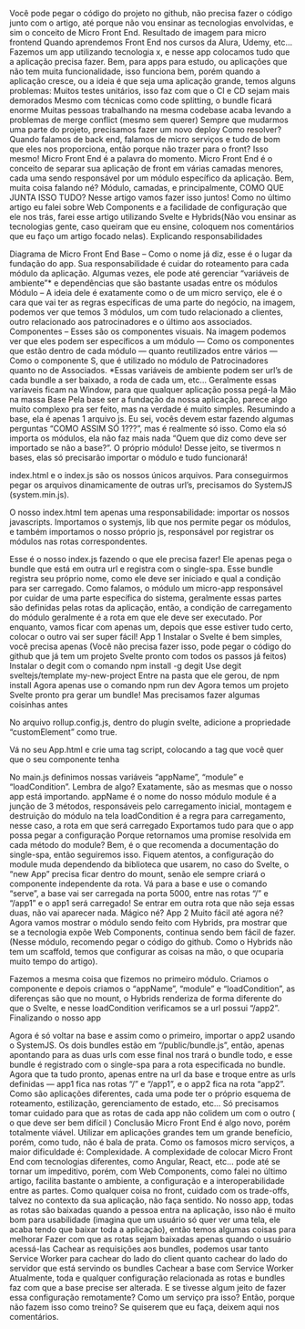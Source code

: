 ﻿Você pode pegar o código do projeto no github, não precisa fazer o código junto com o artigo, até porque não vou ensinar as tecnologias envolvidas, e sim o conceito de Micro Front End.
Resultado de imagem para micro frontend
Quando aprendemos Front End nos cursos da Alura, Udemy, etc… Fazemos um app utilizando tecnologia x, e nesse app colocamos tudo que a aplicação precisa fazer. Bem, para apps para estudo, ou aplicações que não tem muita funcionalidade, isso funciona bem, porém quando a aplicação cresce, ou a ideia é que seja uma aplicação grande, temos alguns problemas:
Muitos testes unitários, isso faz com que o CI e CD sejam mais demorados
Mesmo com técnicas como code splitting, o bundle ficará enorme
Muitas pessoas trabalhando na mesma codebase acaba levando a problemas de merge conflict (mesmo sem querer)
Sempre que mudarmos uma parte do projeto, precisamos fazer um novo deploy
Como resolver? Quando falamos de back end, falamos de micro serviços e tudo de bom que eles nos proporciona, então porque não trazer para o front? Isso mesmo! Micro Front End é a palavra do momento. Micro Front End é o conceito de separar sua aplicação de front em várias camadas menores, cada uma sendo responsável por um módulo específico da aplicação.
Bem, muita coisa falando né? Módulo, camadas, e principalmente, COMO QUE JUNTA ISSO TUDO? Nesse artigo vamos fazer isso juntos! Como no último artigo eu falei sobre Web Components e a facilidade de configuração que ele nos trás, farei esse artigo utilizando Svelte e Hybrids(Não vou ensinar as tecnologias gente, caso queiram que eu ensine, coloquem nos comentários que eu faço um artigo focado nelas).
Explicando responsabilidades

Diagrama de Micro Front End
Base – Como o nome já diz, esse é o lugar da fundação do app. Sua responsabilidade é cuidar do roteamento para cada módulo da aplicação. Algumas vezes, ele pode até gerenciar “variáveis de ambiente”* e dependências que são bastante usadas entre os módulos
Módulo – A ideia dele é exatamente como o de um micro serviço, ele é o cara que vai ter as regras específicas de uma parte do negócio, na imagem, podemos ver que temos 3 módulos, um com tudo relacionado a clientes, outro relacionado aos patrocinadores e o último aos associados.
Componentes – Esses são os componentes visuais. Na imagem podemos ver que eles podem ser específicos a um módulo — Como os componentes que estão dentro de cada módulo — quanto reutilizados entre vários — Como o componente S, que é utilizado no módulo de Patrocinadores quanto no de Associados.
*Essas variáveis de ambiente podem ser url’s de cada bundle a ser baixado, a roda de cada um, etc… Geralmente essas varíaveis ficam na Window, para que qualquer aplicação possa pegá-la
Mão na massa
Base
Pela base ser a fundação da nossa aplicação, parece algo muito complexo pra ser feito, mas na verdade é muito simples. Resumindo a base, ela é apenas 1 arquivo js. Eu sei, vocês devem estar fazendo algumas perguntas
“COMO ASSIM SÓ 1???”, mas é realmente só isso. Como ela só importa os módulos, ela não faz mais nada
“Quem que diz como deve ser importado se não a base?”. O próprio módulo! Desse jeito, se tivermos n bases, elas só precisarão importar o módulo e tudo funcionará!

index.html e o index.js são os nossos únicos arquivos. Para conseguirmos pegar os arquivos dinamicamente de outras url’s, precisamos do SystemJS (system.min.js).

O nosso index.html tem apenas uma responsabilidade: importar os nossos javascripts. Importamos o systemjs, lib que nos permite pegar os módulos, e também importamos o nosso próprio js, responsável por registrar os módulos nas rotas correspondentes.

Esse é o nosso index.js fazendo o que ele precisa fazer! Ele apenas pega o bundle que está em outra url e registra com o single-spa. Esse bundle registra seu próprio nome, como ele deve ser iniciado e qual a condição para ser carregado. Como falamos, o módulo um micro-app responsável por cuidar de uma parte específica do sistema, geralmente essas partes são definidas pelas rotas da aplicação, então, a condição de carregamento do módulo geralmente é a rota em que ele deve ser executado. Por enquanto, vamos ficar com apenas um, depois que esse estiver tudo certo, colocar o outro vai ser super fácil!
App 1
Instalar o Svelte é bem simples, você precisa apenas (Você não precisa fazer isso, pode pegar o código do github que já tem um projeto Svelte pronto com todos os passos já feitos)
Instalar o degit com o comando npm install -g degit
Use degit sveltejs/template my-new-project
Entre na pasta que ele gerou, de npm install
Agora apenas use o comando npm run dev
Agora temos um projeto Svelte pronto pra gerar um bundle! Mas precisamos fazer algumas coisinhas antes

No arquivo rollup.config.js, dentro do plugin svelte, adicione a propriedade “customElement” como true.

Vá no seu App.html e crie uma tag script, colocando a tag que você quer que o seu componente tenha

No main.js definimos nossas variáveis “appName”, “module” e “loadCondition”. Lembra de algo? Exatamente, são as mesmas que o nosso app está importando.
appName é o nome do nosso módulo
module é a junção de 3 métodos, responsáveis pelo carregamento inicial, montagem e destruição do módulo na tela
loadCondition é a regra para carregamento, nesse caso, a rota em que será carregado
Exportamos tudo para que o app possa pegar a configuração
Porque retornamos uma promise resolvida em cada método do module? Bem, é o que recomenda a documentação do single-spa, então seguiremos isso.
Fiquem atentos, a configuração do module muda dependendo da biblioteca que usarem, no caso do Svelte, o “new App” precisa ficar dentro do mount, senão ele sempre criará o componente independente da rota.
Vá para a base e use o comando “serve”, a base vai ser carregada na porta 5000, entre nas rotas “/” e “/app1” e o app1 será carregado! Se entrar em outra rota que não seja essas duas, não vai aparecer nada. Mágico né?
App 2
Muito fácil até agora né? Agora vamos mostrar o módulo sendo feito com Hybrids, pra mostrar que se a tecnologia expõe Web Components, continua sendo bem fácil de fazer. (Nesse módulo, recomendo pegar o código do github. Como o Hybrids não tem um scaffold, temos que configurar as coisas na mão, o que ocuparia muito tempo do artigo).

Fazemos a mesma coisa que fizemos no primeiro módulo. Criamos o componente e depois criamos o “appName”, “module” e “loadCondition”, as diferenças são que no mount, o Hybrids renderiza de forma diferente do que o Svelte, e nesse loadCondition verificamos se a url possui “/app2”.
Finalizando o nosso app

Agora é só voltar na base e assim como o primeiro, importar o app2 usando o SystemJS. Os dois bundles estão em “/public/bundle.js”, então, apenas apontando para as duas urls com esse final nos trará o bundle todo, e esse bundle é registrado com o single-spa para a rota especificada no bundle.
Agora que ta tudo pronto, apenas entre na url da base e troque entre as urls definidas — app1 fica nas rotas “/” e “/app1”, e o app2 fica na rota “app2”.
Como são aplicações diferentes, cada uma pode ter o próprio esquema de roteamento, estilização, gerenciamento de estado, etc… Só precisamos tomar cuidado para que as rotas de cada app não colidem um com o outro ( o que deve ser bem difícil )
Conclusão
Micro Front End é algo novo, porém totalmente viável. Utilizar em aplicações grandes tem um grande benefício, porém, como tudo, não é bala de prata. Como os famosos micro serviços, a maior dificuldade é: Complexidade. A complexidade de colocar Micro Front End com tecnologias diferentes, como Angular, React, etc… pode até se tornar um impeditivo, porém, com Web Components, como falei no último artigo, facilita bastante o ambiente, a configuração e a interoperabilidade entre as partes.
Como qualquer coisa no front, cuidado com os trade-offs, talvez no contexto da sua aplicação, não faça sentido.
No nosso app, todas as rotas são baixadas quando a pessoa entra na aplicação, isso não é muito bom para usabilidade (imagina que um usuário só quer ver uma tela, ele acaba tendo que baixar toda a aplicação), então temos algumas coisas para melhorar
Fazer com que as rotas sejam baixadas apenas quando o usuário acessá-las
Cachear as requisições aos bundles, podemos usar tanto Service Worker para cachear do lado do client quanto cachear do lado do servidor que está servindo os bundles
Cachear a base com Service Worker
Atualmente, toda e qualquer configuração relacionada as rotas e bundles faz com que a base precise ser alterada. E se tivesse algum jeito de fazer essa configuração remotamente? Como um serviço pra isso?
Então, porque não fazem isso como treino? Se quiserem que eu faça, deixem aqui nos comentários.